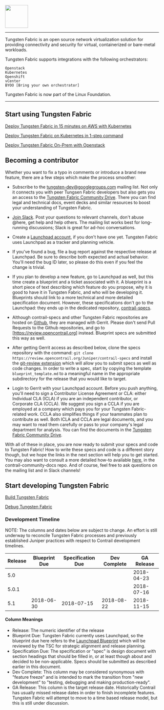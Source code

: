 <img src="https://github.com/tungstenfabric/website/raw/master/TungstenFabric_Gradient_RGB-03.png" height="75">

----

Tungsten Fabric is an open source network virtualization solution for
providing connectivity and security for virtual, containerized or
bare-metal workloads.

Tungsten Fabric supports integrations with the following orchestrators:
```
Openstack
Kubernetes
Openshift
vCenter
BYOO [Bring your own orchestrator]
```

Tungsten Fabric is now part of the Linux Foundation.


---

## Start using Tungsten Fabric
[Deploy Tungsten Fabric in 15 minutes on AWS with Kubernetes]

[Deploy Tungsten Fabric on Kubernetes in 1-step command]

[Deploy Tungsten Fabric On-Prem with Openstack]

## Becoming a contributor

Whether you want to fix a typo in comments or introduce a brand new feature,
there are a few steps which make the process smoother:

* Subscribe to the [tungsten-dev@googlegroups.com] mailing list. Not only it
connects you with peer Tungsen Fabric developers but also gets you an access to
the [Tungsten Fabric Community Drive]. There you can find legal and technical
docs, event decks and similar resources to boost your understanding of Tungsten
Fabric.

* [Join Slack]. Post your questions to relevant channels, don't abuse @here,
get help and help others. The mailing list works best for long-running
discussions; Slack is great for ad-hoc conversations.

* Create a [Launchpad account], if you don't have one yet. Tungsten Fabric uses
Launchpad as a tracker and planning vehicle.

* If you've found a bug, file a bug report against the respective release at
Launchpad. Be sure to describe both expected and actual behavior. You'll need
the bug ID later, so please do this even if you feel the change is trivial.

* If you plan to develop a new feature, go to Launchpad as well, but this time
create a blueprint and a ticket associated with it. A blueprint is a short
piece of text describing which feature do you propose, why it is good to have
it in Tungsten Fabric, and who will be developing it. Blueprints should link to
a more technical and more detailed specification document. However, these
specifications don't go to the Launchpad: they ends up in the dedicated
repository, [contrail-specs].

* Although contrail-specs and other Tungsten Fabric repositories are hosted on
[Github], they are managed with Gerrit. Please don't send Pull Requests to the
Github repositories, and go to [https://review.opencontrail.org] instead.
Blueprint specs are submitted this way as well.

* After getting Gerrit access as described below, clone the specs repository
with the command:
```git clone https://review.opencontrail.org/Juniper/contrail-specs```
and install the [git-review extension] which will allow you to submit specs as
well as code changes. In order to write a spec, start by copying the template
`blueprint_template.md` to a meaningful name in the appropriate subdirectory
for the release that you would like to target.

* Login to Gerrit with your Launchpad account. Before you push anything, you'll
need to sign a Contributor License Agreement or CLA: either Individual CLA
(ICLA) if you are an independent contributor, or Corporate CLA (CCLA). We
suggest you sign a CCLA if you are employed at a company which pays you for
your Tungsten Fabric-related work. CCLA also simplifies things if your
teammates plan to contribute as well. Both ICLA and CCLA are legal documents,
and you may want to read them carefully or pass to your company's legal
department for analysis. You can find the documents in the
[Tungsten Fabric Community Drive].

With all of these in place, you are now ready to submit your specs and code to
Tungsten Fabric! How to write these specs and code is a different story though,
but we hope the links in the next section will help you to get started. You may
also want to consult a more detailed how-to available [here], in the
contrail-community-docs repo. And of course, feel free to ask questions on the
mailing list and in Slack channels!

## Start developing Tungsten Fabric

[Build Tungsten Fabric]

[Debug Tungsten Fabric]

### Development Timeline

NOTE: The columns and dates below are subject to change. An effort is still
underway to reconcile Tungsten Fabric processes and previously established
Juniper practices with respect to Contrail development timelines.

| Release | Blueprint Due | Specification Due | Dev Complete | GA Release |
| ------- | ------------- | ----------------- | ------------ | ---------- |
|   5.0   |               |                   |              | 2018-04-23 |
|  5.0.1  |               |                   |              | 2018-07-16 |
|   5.1   |  2018-06-30   |     2018-07-15    |  2018-08-22  | 2018-11-15 |

#### Column Meanings
* Release: The numeric identifier of the release
* Blueprint Due: Tungsten Fabric currently uses Launchpad, so the blueprint
due here refers to the [Launchpad Blueprint] which will be reviewed by the TSC
for strategic alignment and release planning.
* Specification Due: The specification or "spec" is design document with
section headings that should be filled in, or at least though about and decided
to be non-applicable. Specs should be submitted as described earlier in this
document.
* Dev Complete: This column may be considered synonymous with "feature freeze"
and is intended to mark the transition from "new development" to "testing,
debugging and making production-ready".
* GA Release: This column is the target release date. Historically Contrail has
usually missed release dates in order to finish incomplete features. Tungsten
Fabric will attempt to move to a time based release model, but this is still
under discussion.

[(LFN)]: https://www.linuxfoundation.org/projects/networking/
[Deploy Tungsten Fabric in 15 minutes on AWS with Kubernetes]: Tungsten-Fabric-15-minute-deployment-with-k8s-on-AWS.md
[Deploy Tungsten Fabric on Kubernetes in 1-step command]: Tungsten-Fabric-one-line-install-on-k8s.md
[Deploy Tungsten Fabric On-Prem with Openstack]: https://github.com/Juniper/contrail-ansible-deployer/wiki/Contrail-with-Kolla-Ocata
[tungsten-dev@googlegroups.com]: https://groups.google.com/forum/#!forum/tungsten-dev
[Tungsten Fabric Community Drive]: https://drive.google.com/drive/folders/0AM-bGoKiRBuTUk9PVA
[Join Slack]: https://tungsten.io/slack
[Launchpad account]: https://login.launchpad.net/iwoFJXFITJbWRFUj/+decide
[contrail-specs]: https://github.com/Juniper/contrail-specs
[Github]: http://www.github.com/
[git-review extension]: https://docs.openstack.org/infra/git-review/
[https://review.opencontrail.org]: https://review.opencontrail.org
[Tungsten Fabric Community Drive]: https://drive.google.com/drive/folders/11uNo0C1erBT02_qKmgoXOTDoi3SyewZg
[here]: https://github.com/Juniper/contrail-community-docs/blob/master/Contributor/GettingStarted/getting-started-with-opencontrail-development.md
[Build Tungsten Fabric]: https://github.com/Juniper/contrail-dev-env
[Debug Tungsten Fabric]: https://github.com/Juniper/contrail-ansible-deployer/wiki/Debugging-contrail-code-in-contrail-microservices
[Launchpad Blueprint]: https://blueprints.launchpad.net/opencontrail
